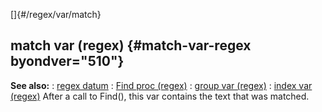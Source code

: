 []{#/regex/var/match}
  ## match var (regex) {#match-var-regex byondver="510"}
  **See also:**
  :   [regex datum](ref/regex)
  :   [Find proc (regex)](ref/regex/proc/Find)
  :   [group var (regex)](ref/regex/var/group)
  :   [index var (regex)](ref/regex/var/index)
  After a call to Find(), this var contains the text that was matched.
